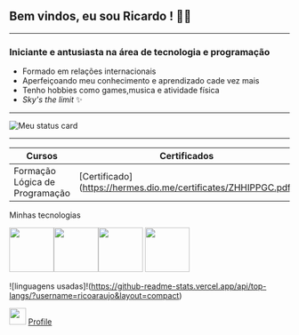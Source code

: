 ## **Bem vindos, eu sou Ricardo !** :floppy_disk::sparkles:
--------------------------------------------------------------


### **Iniciante e antusiasta na área de tecnologia e programação**

- Formado em relações internacionais
- Aperfeiçoando meu conhecimento e aprendizado cade vez mais
- Tenho hobbies como games,musica e atividade física
-  _Sky's the limit_ :sparkles:

------------------------------------------------------------------


![Meu status card](https://github-readme-stats.vercel.app/api?username=ricoaraujo&show_icons=true&theme=tokyonight)

---------------------------------------------------------------

| Cursos    | Certificados |
|---------- |------------- |
|Formação Lógica de Programação | [Certificado] (https://hermes.dio.me/certificates/ZHHIPPGC.pdf)


Minhas tecnologias

<img src="https://cdn.jsdelivr.net/gh/devicons/devicon@latest/icons/javascript/javascript-original.svg" width="80px"/><img src="https://cdn.jsdelivr.net/gh/devicons/devicon@latest/icons/html5/html5-original.svg" width="80px"/><img src="https://cdn.jsdelivr.net/gh/devicons/devicon@latest/icons/python/python-plain.svg" width="80px"/>
<img src="https://cdn.jsdelivr.net/gh/devicons/devicon@latest/icons/css3/css3-plain-wordmark.svg" width="80px" />
          


![linguagens usadas]!(https://github-readme-stats.vercel.app/api/top-langs/?username=ricoaraujo&layout=compact)



<img src="https://cdn.jsdelivr.net/gh/devicons/devicon@latest/icons/linkedin/linkedin-original.svg" width="30px" /> [Profile](https://www.linkedin.com/in/ricardo-fernandes-a774a1140?utm_source=share&utm_campaign=share_via&utm_content=profile&utm_medium=ios_app)